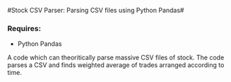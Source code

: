 
#Stock CSV Parser: Parsing CSV files using Python Pandas#
### Requires: ###
* Python Pandas

A code which can theoritically parse massive CSV files of stock. The code parses a CSV and finds weighted average of trades arranged according to time.
